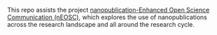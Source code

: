 This repo assists the project [nanopublication-Enhanced Open Science Communication (nEOSC)](https://knowledgepixels.com/incubator.html), which explores the use of nanopublications across the research landscape and all around the research cycle.
